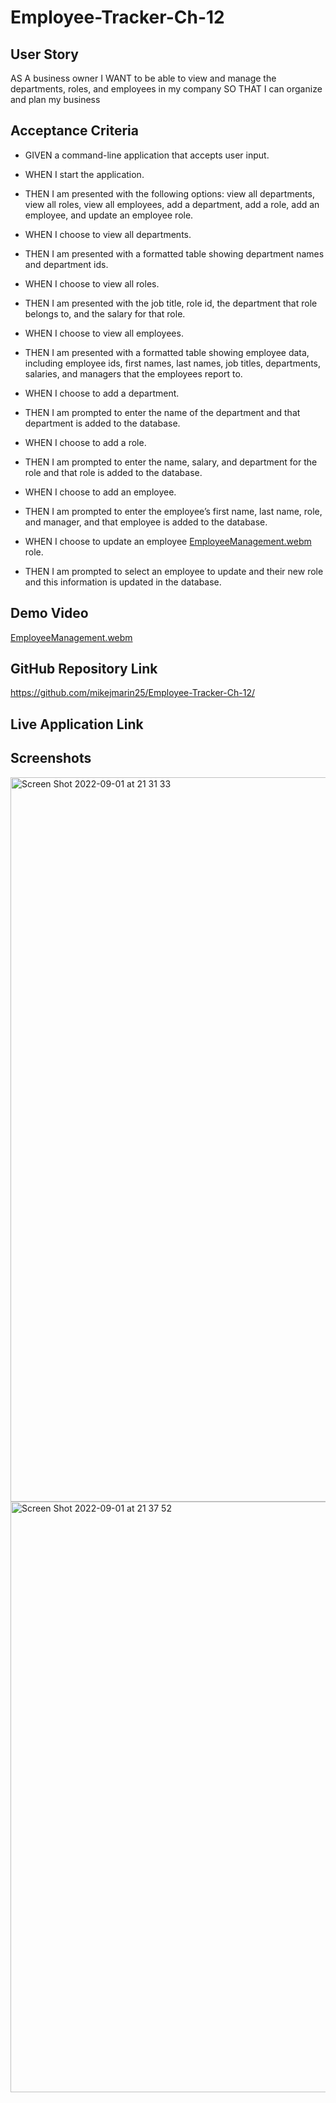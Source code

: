 # Employee-Tracker-Ch-12

## User Story

AS A business owner
I WANT to be able to view and manage the departments, roles, and employees in my company
SO THAT I can organize and plan my business

## Acceptance Criteria

- GIVEN a command-line application that accepts user input.
- WHEN I start the application.
- THEN I am presented with the following options: view all departments, view all roles, view all employees, add a department, add a role, add an employee, and update an employee role.

- WHEN I choose to view all departments.
- THEN I am presented with a formatted table showing department names and department ids.

- WHEN I choose to view all roles.
- THEN I am presented with the job title, role id, the department that role belongs to, and the salary for that role.

- WHEN I choose to view all employees.
- THEN I am presented with a formatted table showing employee data, including employee ids, first names, last names, job titles, departments, salaries, and managers that the employees report to.

- WHEN I choose to add a department.
- THEN I am prompted to enter the name of the department and that department is added to the database.

- WHEN I choose to add a role.
- THEN I am prompted to enter the name, salary, and department for the role and that role is added to the database.

- WHEN I choose to add an employee.
- THEN I am prompted to enter the employee’s first name, last name, role, and manager, and that employee is added to the database.

- WHEN I choose to update an employee [EmployeeManagement.webm](https://user-images.githubusercontent.com/105763252/188039797-32b3d420-1d8a-4d0c-85b4-7511a9ac6273.webm)
role.
- THEN I am prompted to select an employee to update and their new role and this information is updated in the database.

## Demo Video
[EmployeeManagement.webm](https://user-images.githubusercontent.com/105763252/188040766-5fd96da4-6449-403e-94d6-62bfd3290d92.webm)


## GitHub Repository Link
https://github.com/mikejmarin25/Employee-Tracker-Ch-12/

## Live Application Link

## Screenshots
<img width="1159" alt="Screen Shot 2022-09-01 at 21 31 33" src="https://user-images.githubusercontent.com/105763252/188040548-815abdb4-a5cf-4faa-84e4-7d30f99c0855.png">

<img width="945" alt="Screen Shot 2022-09-01 at 21 37 52" src="https://user-images.githubusercontent.com/105763252/188040560-6aaf9482-6aaf-47bf-ac37-32827f4f3b87.png">

